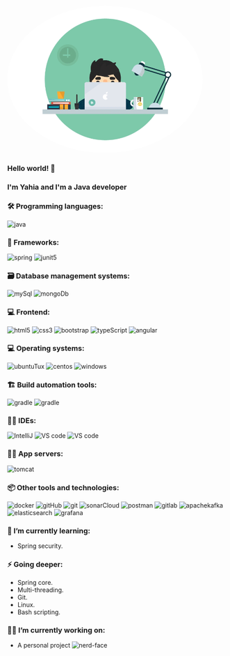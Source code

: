 <img src="https://raw.githubusercontent.com/nirala96/nirala96/master/70804f7e25b11f29db904f2fa7b4cd9d.gif" style="width: 450px; border-radius: 100%" alt="geekCoding" />

### Hello world! 👋

### I'm Yahia and I'm a Java developer 

### 🛠️ Programming languages:
<img src="https://cdn.jsdelivr.net/gh/devicons/devicon/icons/java/java-original-wordmark.svg" width=60  alt="java"/>

### 🧰 Frameworks:
<img src="https://www.svgrepo.com/show/354380/spring-icon.svg" width=50 alt="spring" /> <img src="https://raw.githubusercontent.com/junit-team/junit5/86465f4f491219ad0c0cf9c64eddca7b0edeb86f/assets/img/junit5-logo.svg" width=50  alt="junit5"/>

### 🗃️ Database management systems:
<img src="https://www.svgrepo.com/show/303251/mysql-logo.svg" width=70  alt="mySql"/> <img src="https://www.svgrepo.com/show/354090/mongodb.svg" width=70  alt="mongoDb"/>

### 💻 Frontend:
<img src="https://www.svgrepo.com/show/452228/html-5.svg" width=50  alt="html5" /> <img src="https://www.svgrepo.com/show/452185/css-3.svg" width=50  alt="css3" /> <img src="https://www.svgrepo.com/show/353498/bootstrap.svg" width=50  alt="bootstrap"/> <img src="https://www.svgrepo.com/show/374146/typescript-official.svg" width=50  alt="typeScript" /> <img src="https://www.svgrepo.com/show/373427/angular.svg" width=50  alt="angular" />

### 💻 Operating systems:

<img src="https://www.svgrepo.com/show/354004/linux-tux.svg" width=50  alt="ubuntuTux" /> <img src="https://www.svgrepo.com/show/353543/centos-icon.svg" width=50  alt="centos" /> <img src="https://www.svgrepo.com/show/382713/windows-applications.svg" width=50  alt="windows" />


### 🏗️ Build automation tools:
<img src="https://www.svgrepo.com/show/354051/maven.svg" width=50  alt="gradle" /> <img src="https://www.svgrepo.com/show/353831/gradle.svg" width=50  alt="gradle" />

### 🧑‍💻 IDEs:
<img src="https://www.jetbrains.com/idea/img/idea-edu.svg" width=50  alt="IntelliJ" /> <img src="https://www.svgrepo.com/show/353685/eclipse-icon.svg" width=50 alt="VS code" /> <img src="https://www.svgrepo.com/show/374169/vscode2.svg" width=50 alt="VS code" />

### 🧑‍💻 App servers:
<img src="https://www.svgrepo.com/show/354454/tomcat.svg" width=50  alt="tomcat"/>

### 📦 Other tools and technologies:
<img src="https://www.svgrepo.com/show/373553/docker.svg" width=50  alt="docker" /> <img src="https://www.svgrepo.com/show/512317/github-142.svg" width=50  alt="gitHub" /> <img src="https://www.svgrepo.com/show/353778/git.svg" width=50  alt="git"/> <img src="https://sonarcloud.io/images/sonarcloud-logo-black.svg" width=100  alt="sonarCloud"/> <img src="https://www.svgrepo.com/show/354202/postman-icon.svg" width=50 alt="postman" /> <img src="https://www.svgrepo.com/show/448226/gitlab.svg" width=50 alt="gitlab" /> <img src="https://www.svgrepo.com/show/353951/kafka-icon.svg" width=50 alt="apachekafka" /> <img src="https://www.svgrepo.com/show/353688/elasticsearch.svg" width=50 alt="elasticsearch" /> <img src="https://www.svgrepo.com/show/353829/grafana.svg" width=50 alt="grafana" />

### 📖 I’m currently learning:
- Spring security.

### ⚡ Going deeper:
- Spring core.
- Multi-threading.
- Git.
- Linux.
- Bash scripting.

### 👨‍💻 I’m currently working on:
- A personal project <img src="https://www.svgrepo.com/show/406708/nerd-face.svg" width=16 alt="nerd-face" />

<!--
**yaya-ch/yaya-ch** is a ✨ _special_ ✨ repository because its `README.md` (this file) appears on your GitHub profile.
Here are some ideas to get you started:
- 🔭 I’m currently working on ...
- 🌱 I’m currently learning ...
- 👯 I’m looking to collaborate on ...
- 📫 How to reach me: ...
- ⚡ Fun fact: ...
-->
